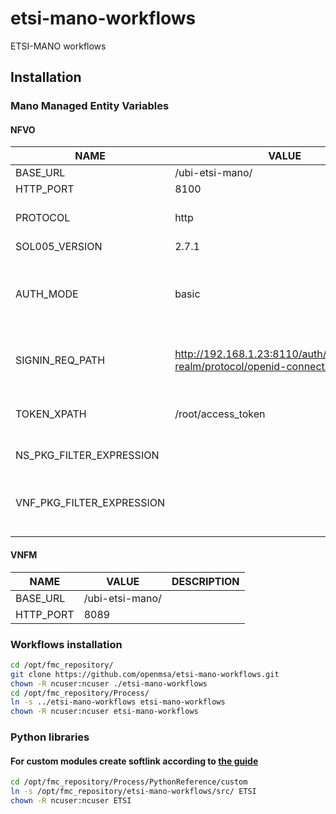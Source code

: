 # etsi-mano-workflows
ETSI-MANO workflows

## Installation

### Mano Managed Entity Variables

#### NFVO
| NAME | VALUE | DESCRIPTION | Required|
| ------ | ------ | ----- | ------ |
| BASE_URL | /ubi-etsi-mano/ | | Yes |
| HTTP_PORT | 8100 | | Yes |
| PROTOCOL | http | | No (http by default)|
| SOL005_VERSION | 2.7.1 | | No |
| AUTH_MODE | basic | Two possible values: 'basic' or 'oauth_v2'. If 'oauth_v2' setted as value, 'SIGNIN_REQ_PAH' and 'TOKEN_XPATH' configuration variables must be added as well (as in the next two rows). | Yes |
| SIGNIN_REQ_PATH | http://192.168.1.23:8110/auth/realms/mano-realm/protocol/openid-connect/token  | Keyclok server URL allows to get the NFVO authentication. | No (basic), Yes (oauth_v2)|
| TOKEN_XPATH | /root/access_token | | No (basic), Yes (oauth_v2)|
| NS_PKG_FILTER_EXPRESSION | | Example: '&filter=(eq,nsdOnboardingState,ONBOARDED)' | No |
| VNF_PKG_FILTER_EXPRESSION | | This current filter value allows to get only the VNF Package where the attribute 'onboardingState' 'equals' 'ONBOARDED'. (e.g: '&filter=(eq,onboardingState,CREATED)') | No |

#### VNFM
| NAME | VALUE | DESCRIPTION |
| ------ | ------ | ------ |
| BASE_URL | /ubi-etsi-mano/ | |
| HTTP_PORT | 8089 | |


### Workflows installation

```sh
cd /opt/fmc_repository/
git clone https://github.com/openmsa/etsi-mano-workflows.git
chown -R ncuser:ncuser ./etsi-mano-workflows
cd /opt/fmc_repository/Process/
ln -s ../etsi-mano-workflows etsi-mano-workflows
chown -R ncuser:ncuser etsi-mano-workflows
```

### Python libraries
#### For custom modules create softlink according to [the guide](https://ubiqube.com/wp-content/docs/2.4.1/developer-guide/developer-guide-single.html#_how_to_extend_the_sdk)

```sh
cd /opt/fmc_repository/Process/PythonReference/custom
ln -s /opt/fmc_repository/etsi-mano-workflows/src/ ETSI 
chown -R ncuser:ncuser ETSI
```



